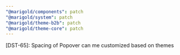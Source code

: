 ```yaml
---
"@marigold/components": patch
"@marigold/system": patch
"@marigold/theme-b2b": patch
"@marigold/theme-core": patch
---
```


[DST-65]: Spacing of Popover can me customized based on themes
